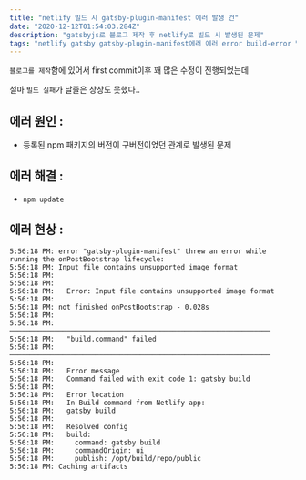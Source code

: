 ```yaml
---
title: "netlify 빌드 시 gatsby-plugin-manifest 에러 발생 건"
date: "2020-12-12T01:54:03.284Z"
description: "gatsbyjs로 블로그 제작 후 netlify로 빌드 시 발생된 문제"
tags: "netlify gatsby gatsby-plugin-manifest에러 에러 error build-error 빌드실패"
---
```


`블로그를 제작`함에 있어서
first commit이후 꽤 많은 수정이 진행되었는데

설마 `빌드 실패`가 날줄은 상상도 못했다..

## 에러 원인 : 
  * 등록된 npm 패키지의 버전이 구버전이었던 관계로 발생된 문제
## 에러 해결 : 
  * `npm update`

## 에러 현상 : 

```
5:56:18 PM: error "gatsby-plugin-manifest" threw an error while running the onPostBootstrap lifecycle:
5:56:18 PM: Input file contains unsupported image format
5:56:18 PM: 
5:56:18 PM: 
5:56:18 PM:   Error: Input file contains unsupported image format
5:56:18 PM: 
5:56:18 PM: not finished onPostBootstrap - 0.028s
5:56:18 PM: ​
5:56:18 PM: ────────────────────────────────────────────────────────────────
5:56:18 PM:   "build.command" failed                                        
5:56:18 PM: ────────────────────────────────────────────────────────────────
5:56:18 PM: ​
5:56:18 PM:   Error message
5:56:18 PM:   Command failed with exit code 1: gatsby build
5:56:18 PM: ​
5:56:18 PM:   Error location
5:56:18 PM:   In Build command from Netlify app:
5:56:18 PM:   gatsby build
5:56:18 PM: ​
5:56:18 PM:   Resolved config
5:56:18 PM:   build:
5:56:18 PM:     command: gatsby build
5:56:18 PM:     commandOrigin: ui
5:56:18 PM:     publish: /opt/build/repo/public
5:56:18 PM: Caching artifacts
```

